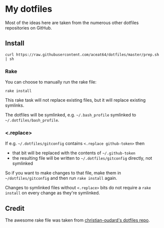 # My dotfiles

Most of the ideas here are taken from the numerous other dotfiles repositories on GitHub.

## Install

    curl https://raw.githubusercontent.com/aceat64/dotfiles/master/prep.sh | sh

### Rake

You can choose to manually run the rake file:

    rake install

This rake task will not replace existing files, but it will replace existing symlinks.

The dotfiles will be symlinked, e.g. `~/.bash_profile` symlinked to `~/.dotfiles/bash_profile`.

### <.replace>

If e.g. `~/.dotfiles/gitconfig` contains `<.replace github-token>` then

 * that bit will be replaced with the contents of `~/.github-token`
 * the resulting file will be written to `~/.dotfiles/gitconfig` directly, not symlinked

So if you want to make changes to that file, make them in `~/dotfiles/gitconfig` and then run `rake install` again.

Changes to symlinked files without `<.replace>` bits do not require a `rake install` on every change as they're symlinked.

## Credit
The awesome rake file was taken from [christian-oudard's dotfiles repo](https://github.com/christian-oudard/dotfiles).
